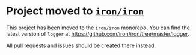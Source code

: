 # Project moved to [`iron/iron`](https://github.com/iron/iron)

This project has been moved to the `iron/iron` monorepo. You can find the latest version of `logger` at https://github.com/iron/iron/tree/master/logger.

All pull requests and issues should be created there instead.
